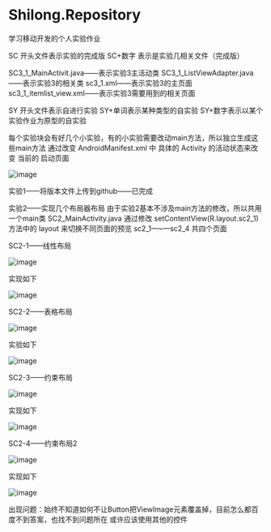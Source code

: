 # Shilong.Repository
学习移动开发的个人实验作业

SC 开头文件表示实验的完成版
SC+数字 表示是实验几相关文件（完成版）

SC3_1_MainActivit.java——表示实验3主活动类
SC3_1_ListViewAdapter.java——表示实验3的相关类
sc3_1.xml——表示实验3的主页面
sc3_1_itemlist_view.xml——表示实验3需要用到的相关页面


SY 开头文件表示自进行实验
SY+单词表示某种类型的自实验
SY+数字表示以某个实验作业为原型的自实验

每个实验块会有好几个小实验，有的小实验需要改动main方法，所以独立生成这些main方法
通过改变 AndroidManifest.xml 中 具体的 Activity 的活动状态来改变 当前的 启动页面

![image](screenshot\ActivityEdit(changeMainXML).jpg)



实验1——将版本文件上传到github——已完成

实验2——实现几个布局器布局
  由于实验2基本不涉及main方法的修改，所以共用一个main类 SC2_MainActivity.java 通过修改 setContentView(R.layout.sc2_1) 方法中的 layout 来切换不同页面的预览
  sc2_1—~—sc2_4 共四个页面 
    

SC2-1——线性布局

![image](screenshot\s2_1.jpg)

实现如下

![image](screenshot\sc2_1.jpg)


SC2-2——表格布局

![image](screenshot\s2_2.jpg)

实验如下

![image](screenshot\sc2_2.jpg)

SC2-3——约束布局

![image](screenshot\s2_3.jpg)

实现如下

![image](screenshot\sc2_3.jpg)

SC2-4——约束布局2

![image](screenshot\s2_4.jpg)

实现如下

![image](screenshot\sc2_4.jpg)

出现问题：始终不知道如何不让Button把ViewImage元素覆盖掉，目前怎么都百度不到答案，也找不到问题所在
或许应该使用其他的控件

